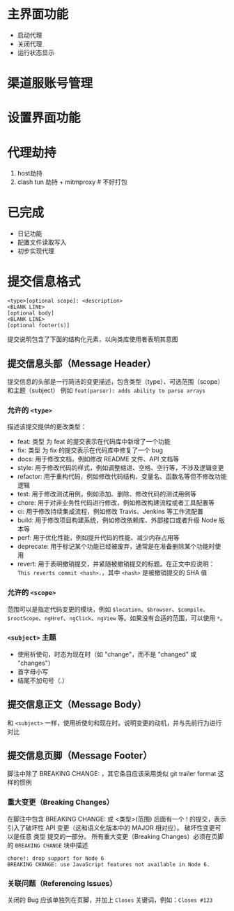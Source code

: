 # 主界面功能
- 启动代理
- 关闭代理
- 运行状态显示

# 渠道服账号管理

# 设置界面功能

# 代理劫持
1. host劫持
2. clash tun 劫持 + mitmproxy # 不好打包

# 已完成
- 日记功能
- 配置文件读取写入
- 初步实现代理

# 提交信息格式
```
<type>[optional scope]: <description>
<BLANK LINE>
[optional body]
<BLANK LINE>
[optional footer(s)]
```
提交说明包含了下面的结构化元素，以向类库使用者表明其意图
## 提交信息头部（Message Header）
提交信息的头部是一行简洁的变更描述，包含类型（type）、可选范围（scope）和主题（subject）
例如 `feat(parser): adds ability to parse arrays`
### 允许的 `<type>`
描述该提交提供的更改类型：

- feat: 类型 为 feat 的提交表示在代码库中新增了一个功能
- fix: 类型 为 fix 的提交表示在代码库中修复了一个 bug
- docs: 用于修改文档，例如修改 README 文件、API 文档等
- style: 用于修改代码的样式，例如调整缩进、空格、空行等，不涉及逻辑变更
- refactor: 用于重构代码，例如修改代码结构、变量名、函数名等但不修改功能逻辑
- test: 用于修改测试用例，例如添加、删除、修改代码的测试用例等
- chore: 用于对非业务性代码进行修改，例如修改构建流程或者工具配置等
- ci: 用于修改持续集成流程，例如修改 Travis、Jenkins 等工作流配置
- build: 用于修改项目构建系统，例如修改依赖库、外部接口或者升级 Node 版本等
- perf: 用于优化性能，例如提升代码的性能、减少内存占用等
- deprecate: 用于标记某个功能已经被废弃，通常是在准备删除某个功能时使用
- revert: 用于表明撤销提交，并紧随被撤销提交的标题。在正文中应说明：`This reverts commit <hash>.`，其中 `<hash>` 是被撤销提交的 SHA 值

### 允许的 `<scope>`
范围可以是指定代码变更的模块，例如 `$location`、`$browser`、`$compile`、`$rootScope`、`ngHref`、`ngClick`、`ngView` 等。如果没有合适的范围，可以使用 `*`。

### `<subject>` 主题
- 使用祈使句，时态为现在时（如 "change"，而不是 "changed" 或 "changes"）
- 首字母小写
- 结尾不加句号（.）

## 提交信息正文（Message Body）
和 `<subject>` 一样，使用祈使句和现在时。说明变更的动机，并与先前行为进行对比

## 提交信息页脚（Message Footer）
脚注中除了 BREAKING CHANGE: <description> ，其它条目应该采用类似 git trailer format 这样的惯例
### 重大变更（Breaking Changes）
在脚注中包含 BREAKING CHANGE: 或 <类型>(范围) 后面有一个 ! 的提交，表示引入了破坏性 API 变更（这和语义化版本中的 MAJOR 相对应）。 破坏性变更可以是任意 类型 提交的一部分。
所有重大变更（Breaking Changes）必须在页脚的 `BREAKING CHANGE` 块中描述
```
chore!: drop support for Node 6
BREAKING CHANGE: use JavaScript features not available in Node 6.
```
### 关联问题（Referencing Issues）
关闭的 Bug 应该单独列在页脚，并加上 `Closes` 关键词，例如：`Closes #123`
